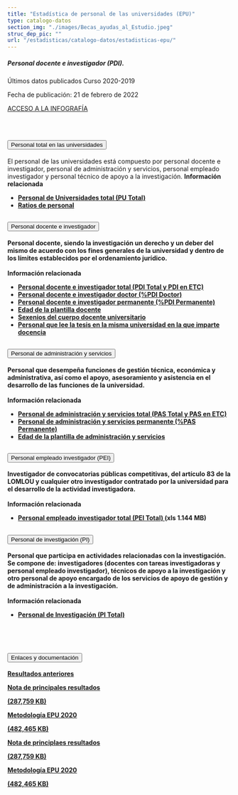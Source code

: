 ```yaml
---
title: "Estadística de personal de las universidades (EPU)"
type: catalogo-datos
section_img: "./images/Becas_ayudas_al_Estudio.jpeg"
struc_dep_pic: ""
url: "/estadisticas/catalogo-datos/estadisticas-epu/" 
---
```

<div class="row">
                    <div class="col-lg-4 info_prev_card">
                        <div class="card">
                            <div class="card-body">
                                <h5 class="card-title">Personal docente e investigador (PDI). </h5>
                                <div class="content">
                                    <div class="text">
                                        <p class="text">Últimos datos publicados Curso 2020-2019</p>
                                        <p class="text">Fecha de publicación: 21 de febrero de 2022</p>
                                    </div>                                
                                </div>
                                <div class="col-12 box_buttons">
                                    <a href="https://public.tableau.com/views/EPU20/Infografia?%3AshowVizHome=no&%3Aembed=true#2" type="button" class="btn btn_outline_blue" target="_blank">
                                        ACCESO A LA INFOGRAFÍA 
                                        <i class="icon far fa-images"></i>
                                        <i class="hover_icon far fa-images"></i>
                                    </a>
                                </div>
                            </div>
                        </div>
                    </div>
                    <div class="col-lg-8 card_img card_img_ip">
						<div class="card_content_img">
							<div class="img img-fluid" style="background: url('{{<siteurl>}}/images/estadisticas/infografia-EPU.png');"></div>
						</div>
                    </div>
                </div>
				<br><br>
				<section> 
        <article>
            <div class="container">
                <div class="row">
<div class="col-lg-12 content_collapse mb-60">
<div class="accordion" id="accordionPanelsStayOpenExample">
<div class="accordion-item">
<h2 class="accordion-header" id="panelsStayOpen-headingOne">
<button class="accordion-button collapsed" type="button" data-bs-toggle="collapse" data-bs-target="#panelsStayOpen-collapseOne" aria-expanded="false" aria-controls="panelsStayOpen-collapseOne">
Personal total en las universidades
</button>
</h2>
<div id="panelsStayOpen-collapseOne" class="accordion-collapse collapse " aria-labelledby="panelsStayOpen-headingOne">
<div class="accordion-body">
<article id="section_link">
<div class="container-fluid">
<div class="row">
<div class="col-12">
El personal de las universidades está compuesto por personal docente e investigador, personal de administración y servicios, personal empleado investigador y personal técnico de apoyo a la investigación.
<b>Información relacionada
<ul>
<li><a href="http://estadisticas.mecd.gob.es/EducaDynPx/educabase/index.htm?type=pcaxis&path=/Universitaria/Personal/EPU19/PU&file=pcaxis&l=s0" target="_blank">Personal de Universidades total (PU Total) <i class="fas fa-external-link-alt"></i></a> </li>
<li><a href="http://estadisticas.mecd.gob.es/EducaDynPx/educabase/index.htm?type=pcaxis&path=/Universitaria/Personal/EPU19/PU/Ratios&file=pcaxis&l=s0" target="_blank">Ratios de personal <i class="fas fa-external-link-alt"></i></a> </li>
</ul>
</div>
</div>
</div>
</article>
</div>
</div>
</div>
<div class="accordion-item">
<h2 class="accordion-header" id="panelsStayOpen-headingTwo">
<button class="accordion-button collapsed" type="button" data-bs-toggle="collapse" data-bs-target="#panelsStayOpen-collapseTwo" aria-expanded="false">
Personal docente e investigador
</button>
</h2>
<div id="panelsStayOpen-collapseTwo" class="accordion-collapse collapse" aria-labelledby="panelsStayOpen-headingTwo">
<div class="accordion-body">
<article id="section_link">
<div class="container-fluid">
<div class="row">
<div class="col-12">
Personal docente, siendo la investigación un derecho y un deber del mismo de acuerdo con los fines generales de la universidad y dentro de los límites establecidos por el ordenamiento jurídico.<br><br>
<b>Información relacionada<b>
		<ul>
			<li><a href="http://estadisticas.mecd.gob.es/EducaDynPx/educabase/index.htm?type=pcaxis&path=/Universitaria/Personal/EPU19&file=pcaxis&l=s0" target="_blank">Personal docente e investigador total (PDI Total y PDI en ETC) <i class="fas fa-external-link-alt"></i></a> </li>
			<li><a href="http://estadisticas.mecd.gob.es/EducaDynPx/educabase/index.htm?type=pcaxis&path=/Universitaria/Personal/EPU19/Doctor&file=pcaxis&l=s0" target="_blank">Personal docente e investigador doctor (%PDI Doctor) <i class="fas fa-external-link-alt"></i></a> </li>
			<li><a href="http://estadisticas.mecd.gob.es/EducaDynPx/educabase/index.htm?type=pcaxis&path=/Universitaria/Personal/EPU19/Permanente&file=pcaxis&l=s0" target="_blank">Personal docente e investigador permanente (%PDI Permanente) <i class="fas fa-external-link-alt"></i></a> </li>
			<li><a href="http://estadisticas.mecd.gob.es/EducaDynPx/educabase/index.htm?type=pcaxis&path=/Universitaria/Personal/EPU19/Edad&file=pcaxis&l=s0" target="_blank">Edad de la plantilla docente <i class="fas fa-external-link-alt"></i></a> </li>
			<li><a href="http://estadisticas.mecd.gob.es/EducaDynPx/educabase/index.htm?type=pcaxis&path=/Universitaria/Personal/EPU19/Sexenios&file=pcaxis&l=s0" target="_blank">Sexenios del cuerpo docente universitario <i class="fas fa-external-link-alt"></i></a> </li>
			<li><a href="http://estadisticas.mecd.gob.es/EducaDynPx/educabase/index.htm?type=pcaxis&path=/Universitaria/Personal/EPU19/UnivL&file=pcaxis&l=s0" target="_blank">Personal que lee la tesis en la misma universidad en la que imparte docencia <i class="fas fa-external-link-alt"></i></a> </li>
		</ul>
</div>
</div>
</div>
</article>
</div>
</div>
</div>
<div class="accordion-item">
<h2 class="accordion-header" id="panelsStayOpen-headingTree">
<button class="accordion-button collapsed" type="button" data-bs-toggle="collapse" data-bs-target="#panelsStayOpen-collapseTree" aria-expanded="false">
Personal de administración y servicios
</button>
</h2>
<div id="panelsStayOpen-collapseTree" class="accordion-collapse collapse" aria-labelledby="panelsStayOpen-headingTree">
<div class="accordion-body">
<article id="section_link">
<div class="container-fluid">
<div class="row">
<div class="col-12">
Personal que desempeña funciones de gestión técnica, económica y administrativa, así como el apoyo, asesoramiento y asistencia en el desarrollo de las funciones de la universidad.<br><br>
<b>Información relacionada<b>
<ul>
<li><a href="http://estadisticas.mecd.gob.es/EducaDynPx/educabase/index.htm?type=pcaxis&path=/Universitaria/Personal/EPU19/PAS&file=pcaxis&l=s0" target="_blank">Personal de administración y servicios total (PAS Total y PAS en ETC) <i class="fas fa-external-link-alt"></i></a> </li>
<li><a href="http://estadisticas.mecd.gob.es/EducaDynPx/educabase/index.htm?type=pcaxis&path=/Universitaria/Personal/EPU19/PAS/Permanente&file=pcaxis&l=s0" target="_blank">Personal de administración y servicios permanente (%PAS Permanente)  <i class="fas fa-external-link-alt"></i></a> </li>
<li><a href="http://estadisticas.mecd.gob.es/EducaDynPx/educabase/index.htm?type=pcaxis&path=/Universitaria/Personal/EPU19/PAS/Edad&file=pcaxis&l=s0" target="_blank">Edad de la plantilla de administración y servicios <i class="fas fa-external-link-alt"></i></a> </li>
</ul>
</div>
</div>
</div>
</article>
</div>
</div>
</div>
<div class="accordion-item">
<h2 class="accordion-header" id="panelsStayOpen-headingFour">
<button class="accordion-button collapsed" type="button" data-bs-toggle="collapse" data-bs-target="#panelsStayOpen-collapseFour" aria-expanded="false">
Personal empleado investigador (PEI)
</button>
</h2>
<div id="panelsStayOpen-collapseFour" class="accordion-collapse collapse" aria-labelledby="panelsStayOpen-headingFour">
<div class="accordion-body">
<article id="section_link">
<div class="container-fluid">
<div class="row">
<div class="col-12">
Investigador de convocatorias públicas competitivas, del artículo 83 de la LOMLOU y cualquier otro investigador contratado por la universidad para el desarrollo de la actividad investigadora.<br><br>
<b>Información relacionada</b>
<ul>
<li><a href="http://estadisticas.mecd.gob.es/EducaDynPx/educabase/index.htm?type=pcaxis&path=/Universitaria/Personal/EPU19/PEI&file=pcaxis&l=s0" target="_blank">Personal empleado investigador total (PEI Total) <i class="fas fa-external-link-alt"></i></a> (xls 1.144 MB)</li>
</ul>
</div>
</div>
</div>
</article>
</div>
</div>
</div>
<div class="accordion-item">
<h2 class="accordion-header" id="panelsStayOpen-headingFive">
<button class="accordion-button collapsed" type="button" data-bs-toggle="collapse" data-bs-target="#panelsStayOpen-collapseFive" aria-expanded="false">
Personal de investigación (PI)
</button>
</h2>
<div id="panelsStayOpen-collapseFive" class="accordion-collapse collapse" aria-labelledby="panelsStayOpen-headingFive">
<div class="accordion-body">
<article id="section_link">
<div class="container-fluid">
<div class="row">
<div class="col-12">
Personal que participa en actividades relacionadas con la investigación. Se compone de: investigadores (docentes con tareas investigadoras y personal empleado investigador), técnicos de apoyo a la investigación y otro personal de apoyo encargado de los servicios de apoyo de gestión y de administración a la investigación.<br><br>
<b>Información relacionada
<ul>
<li><a href="http://estadisticas.mecd.gob.es/EducaDynPx/educabase/index.htm?type=pcaxis&path=/Universitaria/Personal/EPU19/PI&file=pcaxis&l=s0" target="_blank">Personal de Investigación (PI Total) <i class="fas fa-external-link-alt"></i></a></li>
</ul>
</div>
</div>
</div>
</article>
</div>
</div>
</div>
</div>
</div>
</div>
<br><br>	
<!-- -->
<section>
        <article>
            <div class="container">
                <div class="row my-45 justify-content-md-center">
                    <div class="col-md-10 content_collapse">
                        <div class="accordion accordion_alt" id="accordeonAlt">
                            <div class="accordion-item">
                                <h2 class="accordion-header" id="accordionAltHeading1">
                                    <button class="accordion-button expanded" type="button" data-bs-toggle="collapse" data-bs-target="#accordionAlt1" aria-expanded="false" aria-controls="accordionAlt1">
                                        <span class="icon"><i class="fas fa-file-pdf"></i></span>Enlaces y documentación
                                    </button>
                                </h2>
                                <div id="accordionAlt1" class="accordion-collapse collapse show" aria-labelledby="accordionAltHeading1">
                                    <div class="accordion-body">
                                        <div id="section_link">
                                            <div class="container-fluid sp">
                                                <div class="row w-100">
                                                    <div class="col-12">
                                                        <a href="https://www.educacionyfp.gob.es/servicios-al-ciudadano/estadisticas/universitaria/estadisticas/personal-universitario-copia.html" class="btn btn_link_icon" target="_blank">Resultados anteriores <i class="fas fa-external-link-alt"></i></a>
                                                    </div>
                                                </div>
                                                <div class="row w-100">
                                                    <div class="col-lg-12 cards_download_cnt">
                                                        <div class="row jcc_mobile">
                                                            <div class="download_card">
                                                                <a class="card" href="{{<siteurl>}}documentos/PDF/estadisticas/NOTA_EPU_20-21.pdf" target="_blank">
                                                                    <div class="card-header">
                                                                        <i class="fal fa-download"></i>
                                                                    </div>
                                                                    <div class="card-body">
                                                                        <p class="text_body">Nota de principales resultados</p>
                                                                        <p class="text_file">
                                                                            <i class="fal fa-file-pdf pdf_icon"></i> (287,759 KB)
                                                                        </p>
                                                                    </div>
                                                                </a>
                                                            </div>
															<div class="download_card">
                                                                <a class="card" href="{{<siteurl>}}documentos/PDF/estadisticas/MetodologIaEPU20.pdf" target="_blank">
                                                                    <div class="card-header">
                                                                        <i class="fal fa-download"></i>
                                                                    </div>
                                                                    <div class="card-body">
                                                                        <p class="text_body">Metodología EPU 2020</p>
                                                                        <p class="text_file">
                                                                            <i class="fal fa-file-pdf pdf_icon"></i> (482,465 KB)
                                                                        </p>
                                                                    </div>
                                                                </a>
                                                            </div>
														</div>
                                                    </div>
<!-- MOBILE VERSION WITH SLIDER -->
                                                    <div class="col-12" id="section_box_download_card_slider">
                                                        <div class="swiper" id="slider_download_archive">
                                                          <div class="swiper-wrapper">
                                                            <div class="swiper-slide">
                                                                <div class="download_card">
                                                                    <a class="card" href="{{<siteurl>}}documentos/PDF/estadisticas/NOTA_EPU_20-21.pdf" target="_blank">
                                                                        <div class="card-header">
                                                                            <i class="fal fa-download"></i>
                                                                        </div>
                                                                        <div class="card-body">
                                                                            <p class="text_body">Nota de principlaes resultados</p>
                                                                            <p class="text_file">
                                                                                <i class="fal fa-file-pdf pdf_icon"></i> 
                                                                                 (287,759 KB)
                                                                            </p>
                                                                        </div>
                                                                    </a>
                                                                </div>
																<div class="download_card">
                                                                    <a class="card" href="{{<siteurl>}}documentos/PDF/estadisticas/NOTA_EPU_20-21.pdf" target="_blank">
                                                                        <div class="card-header">
                                                                            <i class="fal fa-download"></i>
                                                                        </div>
                                                                        <div class="card-body">
                                                                            <p class="text_body">Metodología EPU 2020</p>
                                                                            <p class="text_file">
                                                                                <i class="fal fa-file-pdf pdf_icon"></i> 
                                                                                 (482,465 KB)
                                                                            </p>
                                                                        </div>
                                                                    </a>
                                                                </div>
                                                            </div>
															</div>
                                                          <div class="swiper-pagination"></div>
                                                        </div>
                                                    </div>
                                                </div>
                                            </div>
                                        </div>
                                    </div>
                                </div>
                          </div>
		</article> 
</section>
